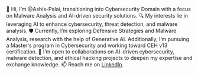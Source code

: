 👋 Hi, I’m @Ashis-Palai, transitioning into Cybersecurity Domain with a focus on Malware Analysis and AI-driven security solutions.
🔍 My interests lie in leveraging AI to enhance cybersecurity, threat detection, and malware analysis.
🛡️ Currently, I’m exploring Defensive Strategies and Malware Analysis, research with the help of Generative AI. Additionally, I’m pursuing a Master's program in Cybersecurity and working toward CEH v13 certification.
🤝 I’m open to collaborations on AI-driven cybersecurity, malware detection, and ethical hacking projects to deepen my expertise and exchange knowledge.
📫 Reach me on [LinkedIn](https://www.linkedin.com/in/ashis-palai-21b191b5/).
